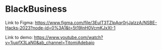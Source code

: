 # BlackBusiness
Link to Figma: https://www.figma.com/file/3EulT3TZlpAqr0rjJalzzA/NSBE-Hacks-2023?node-id=0%3A1&t=5t19InH0VcmKJxXI-1


Link to demo: https://www.youtube.com/watch?v=1jupfX3LaN0&ab_channel=TitomiAdebajo
